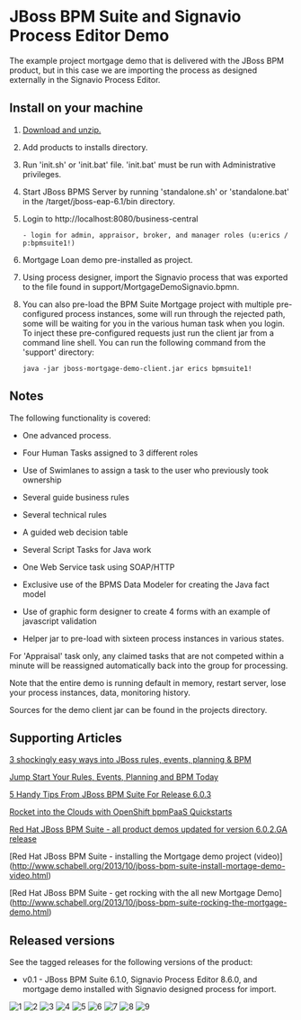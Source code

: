 JBoss BPM Suite and Signavio Process Editor Demo 
================================================
The example project mortgage demo that is delivered with the JBoss BPM product, but in this case we are importing
the process as designed externally in the Signavio Process Editor.


Install on your machine
-----------------------
1. [Download and unzip.](https://github.com/jbossdemocentral/bpms-mortgage-demo/archive/master.zip)

2. Add products to installs directory.

3. Run 'init.sh' or 'init.bat' file. 'init.bat' must be run with Administrative privileges. 

4. Start JBoss BPMS Server by running 'standalone.sh' or 'standalone.bat' in the <path-to-project>/target/jboss-eap-6.1/bin directory.

5. Login to http://localhost:8080/business-central  

    ```
    - login for admin, appraisor, broker, and manager roles (u:erics / p:bpmsuite1!)
    ```

6. Mortgage Loan demo pre-installed as project.

7. Using process designer, import the Signavio process that was exported to the file found in support/MortgageDemoSignavio.bpmn.

8. You can also pre-load the BPM Suite Mortgage project with multiple pre-configured process instances, some will run through the
rejected path, some will be waiting for you in the various human task when you login. To inject these pre-configured
requests just run the client jar from a command line shell. You can run the following command from the 'support' directory:

    ```
   java -jar jboss-mortgage-demo-client.jar erics bpmsuite1!
    ```

Notes
-----
The following functionality is covered:

- One advanced process.

- Four Human Tasks assigned to 3 different roles

- Use of Swimlanes to assign a task to the user who previously took ownership

- Several guide business rules

- Several technical rules

- A guided web decision table

- Several Script Tasks for Java work

- One Web Service task using SOAP/HTTP

- Exclusive use of the BPMS Data Modeler for creating the Java fact model

- Use of graphic form designer to create 4 forms with an example of javascript validation

- Helper jar to pre-load with sixteen process instances in various states.

For 'Appraisal' task only, any claimed tasks that are not competed within a minute will be reassigned automatically back into the group for processing.

Note that the entire demo is running default in memory, restart server, lose your process instances, data, monitoring history.

Sources for the demo client jar can be found in the projects directory.


Supporting Articles
-------------------
[3 shockingly easy ways into JBoss rules, events, planning & BPM](http://www.schabell.org/2015/01/3-shockingly-easy-ways-into-jboss-brms-bpmsuite.html)

[Jump Start Your Rules, Events, Planning and BPM Today](http://www.schabell.org/2014/12/jump-start-rules-events-planning-bpm-today.html)

[5 Handy Tips From JBoss BPM Suite For Release 6.0.3](http://www.schabell.org/2014/10/5-handy-tips-from-jboss-bpmsuite-release-603.html)

[Rocket into the Clouds with OpenShift bpmPaaS Quickstarts](http://www.schabell.org/2014/10/red-hat-openshift-bpmpaas-automated-demo-projects-updated.html)

[Red Hat JBoss BPM Suite - all product demos updated for version 6.0.2.GA release](http://www.schabell.org/2014/07/redhat-jboss-bpmsuite-product-demos-6.0.2-updated.html)

[Red Hat JBoss BPM Suite - installing the Mortgage demo project (video)] (http://www.schabell.org/2013/10/jboss-bpm-suite-install-mortage-demo-video.html)

[Red Hat JBoss BPM Suite - get rocking with the all new Mortgage Demo] (http://www.schabell.org/2013/10/jboss-bpm-suite-rocking-the-mortgage-demo.html)


Released versions
-----------------
See the tagged releases for the following versions of the product:

- v0.1 - JBoss BPM Suite 6.1.0, Signavio Process Editor 8.6.0, and mortgage demo installed with Signavio designed process for import.

![1](https://raw.githubusercontent.com/eschabell/bpms-signavio-integration-demo/master/docs/demo-images/1-signavio-create-new.png)
![2](https://raw.githubusercontent.com/eschabell/bpms-signavio-integration-demo/master/docs/demo-images/2-signavio-name-process.png)
![3](https://raw.githubusercontent.com/eschabell/bpms-signavio-integration-demo/master/docs/demo-images/3-signavio-import-bpmn.png)
![4](https://raw.githubusercontent.com/eschabell/bpms-signavio-integration-demo/master/docs/demo-images/4-signavio-file-import.png)
![5](https://raw.githubusercontent.com/eschabell/bpms-signavio-integration-demo/master/docs/demo-images/5-signavio-bpmn-imported.png)
![6](https://raw.githubusercontent.com/eschabell/bpms-signavio-integration-demo/master/docs/demo-images/6-signavio-replace-existing.png)
![7](https://raw.githubusercontent.com/eschabell/bpms-signavio-integration-demo/master/docs/demo-images/7-signavio-imported-results.png)
![8](https://raw.githubusercontent.com/eschabell/bpms-signavio-integration-demo/master/docs/demo-images/8-signavio-description-node.png)
![9](https://raw.githubusercontent.com/eschabell/bpms-signavio-integration-demo/master/docs/demo-images/9-signavio-credit-service.png)
